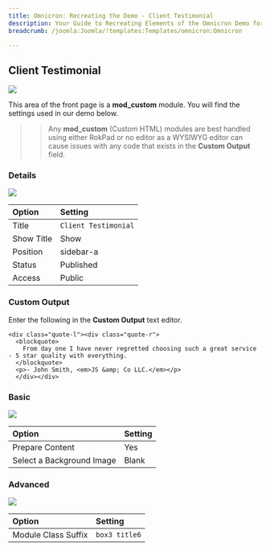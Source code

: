 ```yaml
---
title: Omnicron: Recreating the Demo - Client Testimonial 
description: Your Guide to Recreating Elements of the Omnicron Demo for Joomla
breadcrumb: /joomla:Joomla/!templates:Templates/omnicron:Omnicron

---
```


Client Testimonial
-----

![][demo]

This area of the front page is a **mod_custom** module. You will find the settings used in our demo below.

>> Any **mod_custom** (Custom HTML) modules are best handled using either RokPad or no editor as a WYSIWYG editor can cause issues with any code that exists in the **Custom Output** field.

### Details

![][demo2]

| Option     | Setting              |
| :--------- | :-----------------   |
| Title      | `Client Testimonial` |
| Show Title | Show                 |
| Position   | sidebar-a            |
| Status     | Published            |
| Access     | Public               |

### Custom Output

Enter the following in the **Custom Output** text editor.

~~~
<div class="quote-l"><div class="quote-r">
  <blockquote>
    From day one I have never regretted choosing such a great service - 5 star quality with everything.
  </blockquote>
  <p>- John Smith, <em>JS &amp; Co LLC.</em></p>
  </div></div>
~~~

### Basic

![][demo3]

| Option                    | Setting |
| :------------------------ | :------ |
| Prepare Content           | Yes     |
| Select a Background Image | Blank   |

### Advanced

![][demo4]

| Option              | Setting        |
| :------------------ | :------------- |
| Module Class Suffix | `box3 title6`  |

[demo]: assets/demo_1.jpeg
[demo2]: assets/demo_1a.jpeg
[demo3]: assets/demo_1b.jpeg
[demo4]: assets/demo_1c.jpeg
